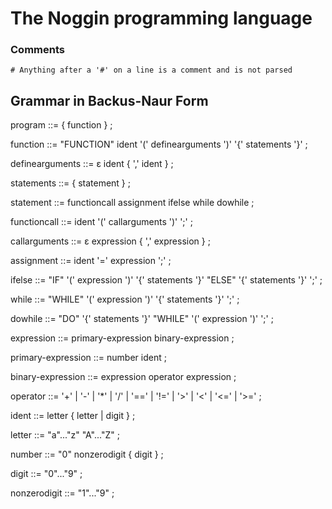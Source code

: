 The Noggin programming language
=====

### Comments

`# Anything after a '#' on a line is a comment and is not parsed`

Grammar in Backus-Naur Form
-----

program ::=
	{ function } ;

function ::=
	"FUNCTION" ident '(' definearguments ')' '{' statements '}' ;

definearguments ::=
	ε
	ident { ',' ident } ;

statements ::=
	{ statement } ;

statement ::=
	functioncall
	assignment
	ifelse
	while
	dowhile ;

functioncall ::=
	ident '(' callarguments ')' ';' ;

callarguments ::=
	ε
	expression { ',' expression } ;

assignment ::=
	ident '=' expression ';' ;

ifelse ::=
	"IF" '(' expression ')' '{' statements '}' "ELSE" '{' statements '}' ';' ;

while ::=
	"WHILE" '(' expression ')' '{' statements '}' ';' ;

dowhile ::=
	"DO" '{' statements '}' "WHILE" '(' expression ')' ';' ;

expression ::=
	primary-expression
	binary-expression ;

primary-expression ::=
	number
	ident ;

binary-expression ::=
	expression operator expression ;

operator ::=
	'+' | '-' | '*' | '/' |
	'==' | '!=' | '>' | '<' | '<=' | '>=' ;

ident ::=
	letter { letter | digit } ;

letter ::=
	"a"..."z"  "A"..."Z" ;

number ::=
	"0"
	nonzerodigit { digit } ;

digit ::=
	"0"..."9" ;

nonzerodigit ::=
	"1"..."9" ;
